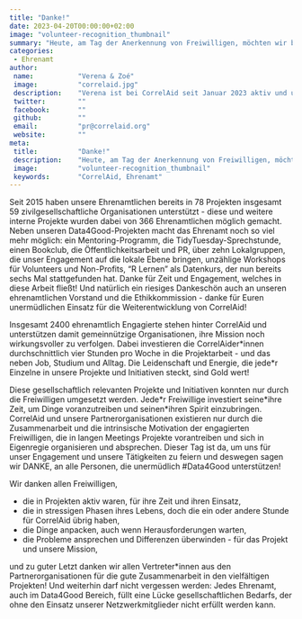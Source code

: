```yaml
---
title: "Danke!"
date: 2023-04-20T00:00:00+02:00
image: "volunteer-recognition_thumbnail"
summary: "Heute, am Tag der Anerkennung von Freiwilligen, möchten wir bei CorrelAid uns bei allen unseren Freiwilligen bedanken, die unsere Mission unterstützen, Daten für eine bessere Welt zu nutzen. Ohne Eure Zeit und Euer Engagement wären wir nicht in der Lage, unsere Projekte und Initiativen umzusetzen - Danke!"
categories:       
 - Ehrenamt
author: 
 name:           "Verena & Zoé"
 image:          "correlaid.jpg"
 description:    "Verena ist bei CorrelAid seit Januar 2023 aktiv und unterstützt das PR Team in der Erstellung von Social Media Posts, mit besonderem Interesse für die Bildungsinhalte. Zoé ist bei CorrelAid für die Bildungsarbeit verantwortlich und seit 2018 eherenamtlich im Local Chapter in Konstanz aktiv. Die beiden eint eine große Community-Liebe in allen Bereichen von CorrelAid!"
 twitter:        ""
 facebook:       ""
 github:         ""
 email:          "pr@correlaid.org"
 website:        ""
meta:
 title:          "Danke!"
 description:    "Heute, am Tag der Anerkennung von Freiwilligen, möchten wir bei CorrelAid uns bei allen unseren Freiwilligen bedanken, die unsere Mission unterstützen, Daten für eine bessere Welt zu nutzen. Ohne Eure Zeit und Euer Engagement wären wir nicht in der Lage, unsere Projekte und Initiativen umzusetzen - Danke!"
 image:          "volunteer-recognition_thumbnail"
 keywords:       "CorrelAid, Ehrenamt"
---
```


Seit 2015 haben unsere Ehrenamtlichen bereits in 78 Projekten insgesamt 59 zivilgesellschaftliche Organisationen unterstützt - diese und weitere interne Projekte wurden dabei von 366 Ehrenamtlichen möglich gemacht. Neben unseren Data4Good-Projekten macht das Ehrenamt noch so viel mehr möglich: ein Mentoring-Programm, die TidyTuesday-Sprechstunde, einen Bookclub, die Öffentlichkeitsarbeit und PR, über zehn Lokalgruppen, die unser Engagement auf die lokale Ebene bringen, unzählige Workshops für Volunteers und Non-Profits, “R Lernen” als Datenkurs, der nun bereits sechs Mal stattgefunden hat. Danke für Zeit und Engagement, welches in diese Arbeit fließt! Und natürlich ein riesiges Dankeschön auch an unseren ehrenamtlichen Vorstand und die Ethikkommission - danke für Euren unermüdlichen Einsatz für die Weiterentwicklung von CorrelAid!

Insgesamt 2400 ehrenamtlich Engagierte stehen hinter CorrelAid und unterstützen damit gemeinnützige Organisationen, ihre Mission noch wirkungsvoller zu verfolgen. Dabei investieren die CorrelAider\*innen durchschnittlich vier Stunden pro Woche in die Projektarbeit - und das neben Job, Studium und Alltag. Die Leidenschaft und Energie, die jede\*r Einzelne in unsere Projekte und Initiativen steckt, sind Gold wert!

Diese gesellschaftlich relevanten Projekte und Initiativen konnten nur durch die Freiwilligen umgesetzt werden. Jede\*r Freiwillige investiert seine\*ihre Zeit, um Dinge voranzutreiben und seinen*ihren Spirit einzubringen. CorrelAid und unsere Partnerorganisationen existieren nur durch die Zusammenarbeit und die intrinsische Motivation der engagierten Freiwilligen, die in langen Meetings Projekte vorantreiben und sich in Eigenregie organisieren und absprechen. Dieser Tag ist da, um uns für unser Engagement und unsere Tätigkeiten zu feiern und deswegen sagen wir DANKE, an alle Personen, die unermüdlich #Data4Good unterstützen!

Wir danken allen Freiwilligen,

- die in Projekten aktiv waren, für ihre Zeit und ihren Einsatz,
- die in stressigen Phasen ihres Lebens, doch die ein oder andere Stunde für CorrelAid übrig haben,
- die Dinge anpacken, auch wenn Herausforderungen warten,
- die Probleme ansprechen und Differenzen überwinden - für das Projekt und unsere Mission,

und zu guter Letzt danken wir allen Vertreter\*innen aus den Partnerorganisationen für die gute Zusammenarbeit in den vielfältigen Projekten!
Und weiterhin darf nicht vergessen werden: Jedes Ehrenamt, auch im Data4Good Bereich, füllt eine Lücke gesellschaftlichen Bedarfs, der ohne den Einsatz unserer Netzwerkmitglieder nicht erfüllt werden kann.


